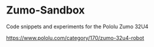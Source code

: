 # Zumo-Sandbox
Code snippets and experiments for the Pololu Zumo 32U4

https://www.pololu.com/category/170/zumo-32u4-robot
